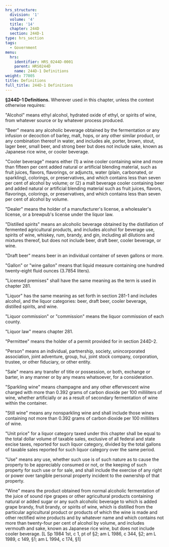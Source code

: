```yaml
---
hrs_structure:
  division: '1'
  volume: '4'
  title: '14'
  chapter: 244D
  section: 244D-1
type: hrs_section
tags:
  - Government
menu:
  hrs:
    identifier: HRS_0244D-0001
    parent: HRS0244D
    name: 244D-1 Definitions
weight: 77005
title: Definitions
full_title: 244D-1 Definitions
---
```

**§244D-1 Definitions.** Wherever used in this chapter, unless the context otherwise requires:

"Alcohol" means ethyl alcohol, hydrated oxide of ethyl, or spirits of wine, from whatever source or by whatever process produced.

"Beer" means any alcoholic beverage obtained by the fermentation or any infusion or decoction of barley, malt, hops, or any other similar product, or any combination thereof in water, and includes ale, porter, brown, stout, lager beer, small beer, and strong beer but does not include sake, known as Japanese rice wine, or cooler beverage.

"Cooler beverage" means either (1) a wine cooler containing wine and more than fifteen per cent added natural or artificial blending material, such as fruit juices, flavors, flavorings, or adjuncts, water (plain, carbonated, or sparkling), colorings, or preservatives, and which contains less than seven per cent of alcohol by volume; or (2) a malt beverage cooler containing beer and added natural or artificial blending material such as fruit juices, flavors, flavorings, colorings, or preservatives, and which contains less than seven per cent of alcohol by volume.

"Dealer" means the holder of a manufacturer's license, a wholesaler's license, or a brewpub's license under the liquor law.

"Distilled spirits" means an alcoholic beverage obtained by the distillation of fermented agricultural products, and includes alcohol for beverage use, spirits of wine, whiskey, rum, brandy, and gin, including all dilutions and mixtures thereof, but does not include beer, draft beer, cooler beverage, or wine.

"Draft beer" means beer in an individual container of seven gallons or more.

"Gallon" or "wine gallon" means that liquid measure containing one hundred twenty-eight fluid ounces (3.7854 liters).

"Licensed premises" shall have the same meaning as the term is used in chapter 281.

"Liquor" has the same meaning as set forth in section 281-1 and includes alcohol, and the liquor categories: beer, draft beer, cooler beverage, distilled spirits, and wine.

"Liquor commission" or "commission" means the liquor commission of each county.

"Liquor law" means chapter 281.

"Permittee" means the holder of a permit provided for in section 244D-2.

"Person" means an individual, partnership, society, unincorporated association, joint adventure, group, hui, joint stock company, corporation, trustee, or other fiduciary, or other entity.

"Sale" means any transfer of title or possession, or both, exchange or barter, in any manner or by any means whatsoever, for a consideration.

"Sparkling wine" means champagne and any other effervescent wine charged with more than 0.392 grams of carbon dioxide per 100 milliliters of wine, whether artificially or as a result of secondary fermentation of wine within the container.

"Still wine" means any nonsparkling wine and shall include those wines containing not more than 0.392 grams of carbon dioxide per 100 milliliters of wine.

"Unit price" for a liquor category taxed under this chapter shall be equal to the total dollar volume of taxable sales, exclusive of all federal and state excise taxes, reported for such liquor category, divided by the total gallons of taxable sales reported for such liquor category over the same period.

"Use" means any use, whether such use is of such nature as to cause the property to be appreciably consumed or not, or the keeping of such property for such use or for sale, and shall include the exercise of any right or power over tangible personal property incident to the ownership of that property.

"Wine" means the product obtained from normal alcoholic fermentation of the juice of sound ripe grapes or other agricultural products containing natural or added sugar or any such alcoholic beverage to which is added grape brandy, fruit brandy, or spirits of wine, which is distilled from the particular agricultural product or products of which the wine is made and other rectified wine products and by whatever name and which contains not more than twenty-four per cent of alcohol by volume, and includes vermouth and sake, known as Japanese rice wine, but does not include cooler beverage. [L Sp 1984 1st, c 1, pt of §2; am L 1986, c 344, §2; am L 1989, c 149, §1; am L 1994, c 174, §1]